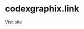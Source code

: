 # codexgraphix.link
<a target="_blank" href="https://tafeedah.github.io/codexgraphix.link/">Visit site</a>
